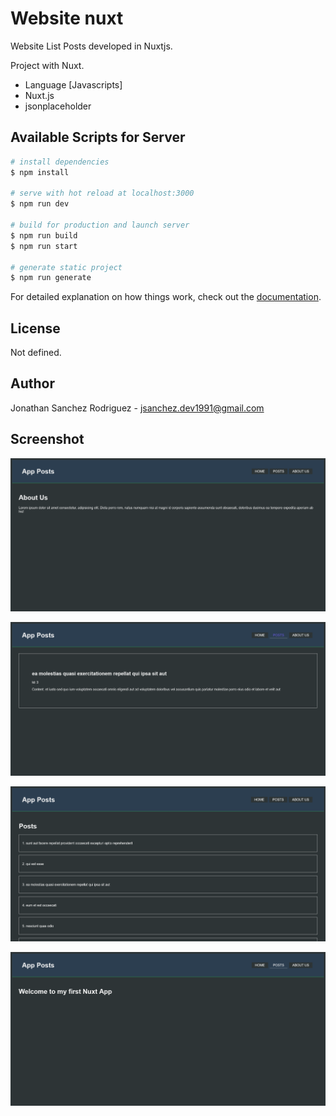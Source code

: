 # Website nuxt

Website List Posts developed in Nuxtjs.

Project with Nuxt.

- Language [Javascripts]
- Nuxt.js
- jsonplaceholder

## Available Scripts for Server

```bash
# install dependencies
$ npm install

# serve with hot reload at localhost:3000
$ npm run dev

# build for production and launch server
$ npm run build
$ npm run start

# generate static project
$ npm run generate
```

For detailed explanation on how things work, check out the [documentation](https://nuxtjs.org).

## License
Not defined.

## Author
Jonathan Sanchez Rodriguez - jsanchez.dev1991@gmail.com

## Screenshot
[![screenshot-1-index](https://raw.githubusercontent.com/jonsanchezr/nuxtjs-vuejs-posts/main/z-screenshot/screenshot-1-index.png "screenshot-1-index")](https://raw.githubusercontent.com/jonsanchezr/nuxtjs-vuejs-posts/main/z-screenshot/screenshot-1-index.png "screenshot-1-index")

[![screenshot-2-posts](https://raw.githubusercontent.com/jonsanchezr/nuxtjs-vuejs-posts/main/z-screenshot/screenshot-2-posts.png "screenshot-2-posts")](https://raw.githubusercontent.com/jonsanchezr/nuxtjs-vuejs-posts/main/z-screenshot/screenshot-2-posts.png "screenshot-2-posts")

[![screenshot-3-post](https://raw.githubusercontent.com/jonsanchezr/nuxtjs-vuejs-posts/main/z-screenshot/screenshot-3-post.png "screenshot-3-post")](https://raw.githubusercontent.com/jonsanchezr/nuxtjs-vuejs-posts/main/z-screenshot/screenshot-3-post.png "screenshot-3-post")

[![screenshot-4-about](https://raw.githubusercontent.com/jonsanchezr/nuxtjs-vuejs-posts/main/z-screenshot/screenshot-4-about.png "screenshot-4-about")](https://raw.githubusercontent.com/jonsanchezr/nuxtjs-vuejs-posts/main/z-screenshot/screenshot-4-about.png "screenshot-4-about")
